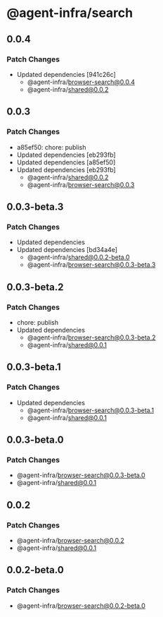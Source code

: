 # @agent-infra/search

## 0.0.4

### Patch Changes

- Updated dependencies [941c26c]
  - @agent-infra/browser-search@0.0.4
  - @agent-infra/shared@0.0.2

## 0.0.3

### Patch Changes

- a85ef50: chore: publish
- Updated dependencies [eb293fb]
- Updated dependencies [a85ef50]
- Updated dependencies [eb293fb]
  - @agent-infra/shared@0.0.2
  - @agent-infra/browser-search@0.0.3

## 0.0.3-beta.3

### Patch Changes

- Updated dependencies
- Updated dependencies [bd34a4e]
  - @agent-infra/shared@0.0.2-beta.0
  - @agent-infra/browser-search@0.0.3-beta.3

## 0.0.3-beta.2

### Patch Changes

- chore: publish
- Updated dependencies
  - @agent-infra/browser-search@0.0.3-beta.2
  - @agent-infra/shared@0.0.1

## 0.0.3-beta.1

### Patch Changes

- Updated dependencies
  - @agent-infra/browser-search@0.0.3-beta.1
  - @agent-infra/shared@0.0.1

## 0.0.3-beta.0

### Patch Changes

- @agent-infra/browser-search@0.0.3-beta.0
- @agent-infra/shared@0.0.1

## 0.0.2

### Patch Changes

- @agent-infra/browser-search@0.0.2
- @agent-infra/shared@0.0.1

## 0.0.2-beta.0

### Patch Changes

- @agent-infra/browser-search@0.0.2-beta.0
